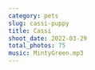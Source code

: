 ```yaml
---
category: pets
slug: cassi-puppy
title: Cassi
shoot_date: 2022-03-29
total_photos: 75
music: MintyGreen.mp3
---
```

